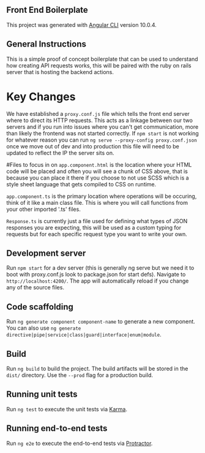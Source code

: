 ## Front End Boilerplate

This project was generated with [Angular CLI](https://github.com/angular/angular-cli) version 10.0.4.

## General Instructions

This is a simple proof of concept boilerplate that can be used to understand how creating API requests works, this will be paired
with the ruby on rails server that is hosting the backend actions.

# Key Changes

We have established a `proxy.conf.js` file which tells the front end server where to direct its HTTP requests. This acts
as a linkage between our two servers and if you run into issues where you can't get communication, more than likely the frontend 
was not started correctly. If `npm start` is not working for whatever reason you can run `ng serve --proxy-config proxy.conf.json` 
once we move out of dev and into production this file will need to be updated to reflect the IP the server sits on.

#Files to focus in on
`app.component.html` is the location where your HTML code will be placed and often you will see a chunk of CSS above, that is because you can
place it there if you choose to not use SCSS which is a style sheet language that gets compiled to CSS on runtime.  

`app.component.ts` is the primary location where operations will be occuring, think of it like a main class file. This is where you will
call functions from your other imported '.ts' files.

`Response.ts` is currently just a file used for defining what types of JSON responses you are expecting, this will be used as a custom typing for requests but
for each specific request type you want to write your own.


## Development server

Run `npm start` for a dev server (this is generally ng serve but we need it to boot with proxy.conf.js look to package.json for start defs). Navigate to `http://localhost:4200/`. The app will automatically reload if you change any of the source files.

## Code scaffolding

Run `ng generate component component-name` to generate a new component. You can also use `ng generate directive|pipe|service|class|guard|interface|enum|module`.

## Build

Run `ng build` to build the project. The build artifacts will be stored in the `dist/` directory. Use the `--prod` flag for a production build.

## Running unit tests

Run `ng test` to execute the unit tests via [Karma](https://karma-runner.github.io).

## Running end-to-end tests

Run `ng e2e` to execute the end-to-end tests via [Protractor](http://www.protractortest.org/).

